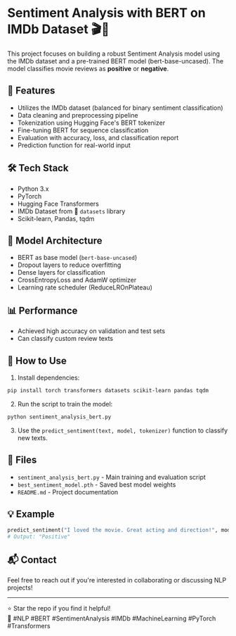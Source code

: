 
# Sentiment Analysis with BERT on IMDb Dataset 🎬💬

This project focuses on building a robust Sentiment Analysis model using the IMDb dataset and a pre-trained BERT model (bert-base-uncased). The model classifies movie reviews as **positive** or **negative**.

## 📌 Features

- Utilizes the IMDb dataset (balanced for binary sentiment classification)
- Data cleaning and preprocessing pipeline
- Tokenization using Hugging Face's BERT tokenizer
- Fine-tuning BERT for sequence classification
- Evaluation with accuracy, loss, and classification report
- Prediction function for real-world input

## 🛠 Tech Stack

- Python 3.x
- PyTorch
- Hugging Face Transformers
- IMDb Dataset from 🤗 `datasets` library
- Scikit-learn, Pandas, tqdm

## 🧪 Model Architecture

- BERT as base model (`bert-base-uncased`)
- Dropout layers to reduce overfitting
- Dense layers for classification
- CrossEntropyLoss and AdamW optimizer
- Learning rate scheduler (ReduceLROnPlateau)

## 📊 Performance

- Achieved high accuracy on validation and test sets
- Can classify custom review texts

## 🚀 How to Use

1. Install dependencies:

```bash
pip install torch transformers datasets scikit-learn pandas tqdm
```

2. Run the script to train the model:

```bash
python sentiment_analysis_bert.py
```

3. Use the `predict_sentiment(text, model, tokenizer)` function to classify new texts.

## 📁 Files

- `sentiment_analysis_bert.py` - Main training and evaluation script
- `best_sentiment_model.pth` - Saved best model weights
- `README.md` - Project documentation

## 💡 Example

```python
predict_sentiment("I loved the movie. Great acting and direction!", model, tokenizer)
# Output: "Positive"
```

## 📬 Contact

Feel free to reach out if you're interested in collaborating or discussing NLP projects!

---

⭐ Star the repo if you find it helpful!  
📌 #NLP #BERT #SentimentAnalysis #IMDb #MachineLearning #PyTorch #Transformers

